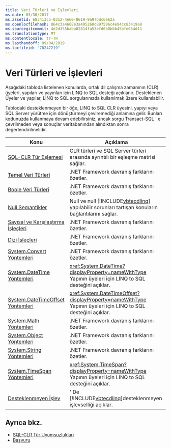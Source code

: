 ```yaml
---
title: Veri Türleri ve İşlevleri
ms.date: 03/30/2017
ms.assetid: 683413c5-0312-4e60-8619-9a97bdc6e62a
ms.openlocfilehash: 864c3a4668e3a405260d897596c4e94cc83419a8
ms.sourcegitcommit: 4e2d355baba82814fa53efd6b8bbb45bfe054d11
ms.translationtype: MT
ms.contentlocale: tr-TR
ms.lasthandoff: 09/04/2019
ms.locfileid: "70247219"
---
```

# <a name="data-types-and-functions"></a>Veri Türleri ve İşlevleri
Aşağıdaki tabloda listelenen konularda, ortak dil çalışma zamanının (CLR) üyeleri, yapıları ve yayınları için LINQ to SQL desteği açıklanır. Desteklenen Üyeler ve yapılar, LINQ to SQL sorgularınızda kullanılmak üzere kullanılabilir.  
  
 Tablodaki desteklenmeyen bir öğe, LINQ to SQL CLR üyesini, yapıyı veya SQL Server yürütme için dönüştürmeyi çeviremediği anlamına gelir. Bunları kodunuzda kullanmaya devam edebilirsiniz, ancak sorgu Transact-SQL ' e çevrilmeden veya sonuçlar veritabanından alındıktan sonra değerlendirilmelidir.  
  
|Konu|Açıklama|  
|-----------|-----------------|  
|[SQL-CLR Tür Eşlemesi](sql-clr-type-mapping.md)|CLR türleri ve SQL Server türleri arasında ayrıntılı bir eşleşme matrisi sağlar.|  
|[Temel Veri Türleri](basic-data-types.md)|.NET Framework davranış farklarını özetler.|  
|[Boole Veri Türleri](boolean-data-types.md)|.NET Framework davranış farklarını özetler.|  
|[Null Semantikler](null-semantics.md)|Null ve null [!INCLUDE[vbtecdlinq](../../../../../../includes/vbtecdlinq-md.md)] yapılabilir sorunları tartışan konuların bağlantılarını sağlar.|  
|[Sayısal ve Karşılaştırma İşleçleri](numeric-and-comparison-operators.md)|.NET Framework davranış farklarını özetler.|  
|[Dizi İşleçleri](sequence-operators.md)|.NET Framework davranış farklarını özetler.|  
|[System.Convert Yöntemleri](system-convert-methods.md)|.NET Framework davranış farklarını özetler.|  
|[System.DateTime Yöntemleri](system-datetime-methods.md)|<xref:System.DateTime?displayProperty=nameWithType> Yapının üyeleri için LINQ to SQL desteğini açıklar.|  
|[System.DateTimeOffset Yöntemleri](system-datetimeoffset-methods.md)|<xref:System.DateTimeOffset?displayProperty=nameWithType> Yapının üyeleri için LINQ to SQL desteğini açıklar.|  
|[System.Math Yöntemleri](system-math-methods.md)|.NET Framework davranış farklarını özetler.|  
|[System.Object Yöntemleri](system-object-methods.md)|.NET Framework davranış farklarını özetler.|  
|[System.String Yöntemleri](system-string-methods.md)|.NET Framework davranış farklarını özetler.|  
|[System.TimeSpan Yöntemleri](system-timespan-methods.md)|<xref:System.TimeSpan?displayProperty=nameWithType> Yapının üyeleri için LINQ to SQL desteğini açıklar.|  
|[Desteklenmeyen İşlev](unsupported-functionality.md)|' De [!INCLUDE[vbtecdlinq](../../../../../../includes/vbtecdlinq-md.md)]desteklenmeyen işlevselliği açıklar.|  
  
## <a name="see-also"></a>Ayrıca bkz.

- [SQL-CLR Tür Uyumsuzlukları](sql-clr-type-mismatches.md)
- [Başvuru](reference.md)
